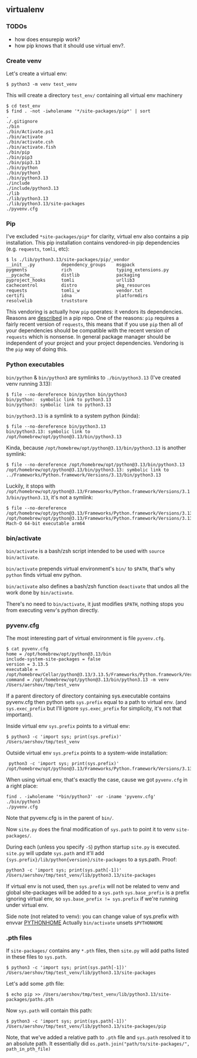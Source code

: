 ## virtualenv

### TODOs
* how does ensurepip work?
* how pip knows that it should use virtual env?.
 

### Create venv

Let's create a virtual env:

```shell
$ python3 -m venv test_venv
```

This will create a directory `test_env/` containing all virtual env machinery
```shell
$ cd test_env
$ find . -not -iwholename '*/site-packages/pip*' | sort
.
./.gitignore
./bin
./bin/Activate.ps1
./bin/activate
./bin/activate.csh
./bin/activate.fish
./bin/pip
./bin/pip3
./bin/pip3.13
./bin/python
./bin/python3
./bin/python3.13
./include
./include/python3.13
./lib
./lib/python3.13
./lib/python3.13/site-packages
./pyvenv.cfg
```

### Pip

I've excluded `*site-packages/pip*` for clarity, virtual env also contains a pip installation.
This pip installation contains vendored-in pip dependencies (e.g. `requests`, `tomli`, etc):
```shell
$ ls ./lib/python3.13/site-packages/pip/_vendor
__init__.py          dependency_groups    msgpack              pygments             rich                 typing_extensions.py
__pycache__          distlib              packaging            pyproject_hooks      tomli                urllib3
cachecontrol         distro               pkg_resources        requests             tomli_w              vendor.txt
certifi              idna                 platformdirs         resolvelib           truststore
```

This vendoring is actually how `pip` operates: it vendors its dependencies. 
Reasons are [described](https://github.com/pypa/pip/blob/main/src/pip/_vendor/README.rst) in a pip repo.
One of the reasons: `pip` requires a fairly recent version of `requests`, this means that if you use `pip`
then all of your dependencies should be compatible with the recent version of `requests` which is nonsense. 
In general package manager should be independent of your project and your project dependencies. Vendoring is the
`pip` way of doing this.


### Python executables
`bin/python` & `bin/python3` are symlinks to `./bin/python3.13` (I've created venv running 3.13):
```shell
$ file --no-dereference bin/python bin/python3
bin/python:  symbolic link to python3.13
bin/python3: symbolic link to python3.13
```

`bin/python3.13` is a symlink to a system python (kinda):
```shell
$ file --no-dereference bin/python3.13
bin/python3.13: symbolic link to /opt/homebrew/opt/python@3.13/bin/python3.13
```

Kinda, because `/opt/homebrew/opt/python@3.13/bin/python3.13` is another symlink:
```shell
$ file --no-dereference /opt/homebrew/opt/python@3.13/bin/python3.13
/opt/homebrew/opt/python@3.13/bin/python3.13: symbolic link to ../Frameworks/Python.framework/Versions/3.13/bin/python3.13
```

Luckily, it stops with `/opt/homebrew/opt/python@3.13/Frameworks/Python.framework/Versions/3.13/bin/python3.13`,
it's not a symlink:
```shell
$ file --no-dereference /opt/homebrew/opt/python@3.13/Frameworks/Python.framework/Versions/3.13/bin/python3.13
/opt/homebrew/opt/python@3.13/Frameworks/Python.framework/Versions/3.13/bin/python3.13: Mach-O 64-bit executable arm64
```

### bin/activate
`bin/activate` is a bash/zsh script intended to be used with `source bin/activate`.

`bin/activate` prepends virtual environment's `bin/` to `$PATH`, that's why `python` finds virtual env python.

`bin/activate` also defines a bash/zsh function `deactivate` that undos all the work done by `bin/activate`.

There's no need to `bin/activate`, it just modifies `$PATH`, nothing stops you from executing venv's python directly.

### pyvenv.cfg
The most interesting part of virtual environment is file `pyvenv.cfg`.

```shell
$ cat pyvenv.cfg
home = /opt/homebrew/opt/python@3.13/bin
include-system-site-packages = false
version = 3.13.5
executable = /opt/homebrew/Cellar/python@3.13/3.13.5/Frameworks/Python.framework/Versions/3.13/bin/python3.13
command = /opt/homebrew/opt/python@3.13/bin/python3.13 -m venv /Users/aershov/tmp/test_venv
```

If a parent directory of directory containing sys.executable contains pyvenv.cfg then python sets `sys.prefix` equal to a path to virtual env.
(and `sys.exec_prefix` but I'll ignore `sys.exec_prefix` for simplicity, it's not that important).

Inside virtual env `sys.prefix` points to a virtual env:
```shell
$ python3 -c 'import sys; print(sys.prefix)'
/Users/aershov/tmp/test_venv
```

Outside virtual env `sys.prefix` points to a system-wide installation:
```shell
 python3 -c 'import sys; print(sys.prefix)'
/opt/homebrew/opt/python@3.13/Frameworks/Python.framework/Versions/3.13
```

When using virtual env, that's exactly the case, cause we got `pyvenv.cfg` in a right place:

```shell
find . -iwholename '*bin/python3' -or -iname 'pyvenv.cfg'
./bin/python3
./pyvenv.cfg
```

Note that pyvenv.cfg is in the parent of `bin/`.

Now `site.py` does the final modification of `sys.path` to point it to venv `site-packages/`.

During each (unless you specify `-S`) python startup `site.py` is executed.
`site.py` will update `sys.path` and it'll add `{sys.prefix}/lib/python{version}/site-packages` to a 
sys.path. Proof:
```shell
python3 -c 'import sys; print(sys.path[-1])'
/Users/aershov/tmp/test_venv/lib/python3.13/site-packages
```

If virtual env is not used, then `sys.prefix` will not be related to venv and global site-packages will be added to a `sys.path`
`sys.base_prefix` is a prefix ignoring virtual env, so `sys.base_prefix != sys.prefix` if we're running under virtual env.

Side note (not related to venv): you can change value of sys.prefix with envvar [PYTHONHOME](https://docs.python.org/3/using/cmdline.html#envvar-PYTHONHOME)
Actually `bin/activate` unsets `$PYTHONHOME`

### .pth files
If `site-packages/` contains any `*.pth` files, then `site.py` will add paths listed in these files to
`sys.path`.

```shell
$ python3 -c 'import sys; print(sys.path[-1])'
/Users/aershov/tmp/test_venv/lib/python3.13/site-packages
```

Let's add some .pth file:
```shell
$ echo pip >> /Users/aershov/tmp/test_venv/lib/python3.13/site-packages/paths.pth
```

Now `sys.path` will contain this path:
```shell
$ python3 -c 'import sys; print(sys.path[-1])'
/Users/aershov/tmp/test_venv/lib/python3.13/site-packages/pip
```

Note, that we've added a relative path to `.pth` file and `sys.path` resolved it to an absolute path.
It essentially did `os.path.join("path/to/site-packages/", path_in_pth_file)`  